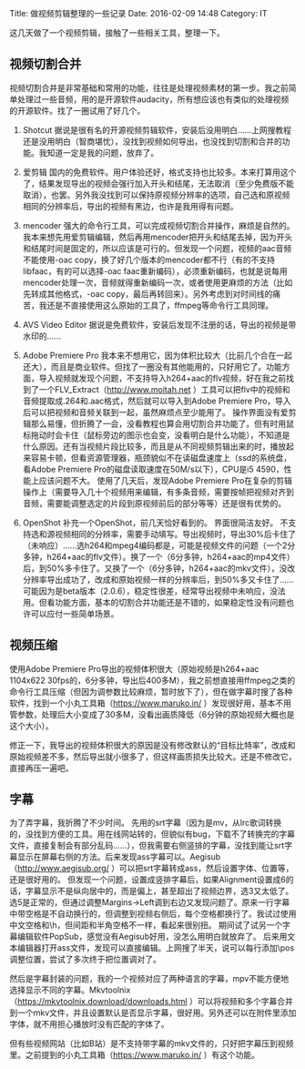 Title: 做视频剪辑整理的一些记录
Date: 2016-02-09 14:48
Category: IT

这几天做了一个视频剪辑，接触了一些相关工具，整理一下。

## 视频切割合并

视频切割合并是非常基础和常用的功能，往往是处理视频素材的第一步。我之前简单处理过一些音频，用的是开源软件audacity，所有想应该也有类似的处理视频的开源软件。找了一圈试用了好几个。

1. Shotcut
据说是很有名的开源视频剪辑软件，安装后没用明白……上网搜教程还是没用明白（智商堪忧），没找到视频如何导出，也没找到切割和合并的功能。我知道一定是我的问题，放弃了。

2. 爱剪辑
国内的免费软件。用户体验还好，格式支持也比较多。本来打算用这个了，结果发现导出的视频会强行加入开头和结尾，无法取消（至少免费版不能取消），也罢。另外我没找到可以保持原视频分辨率的选项，自己选和原视频相同的分辨率后，导出的视频有黑边，也许是我用得有问题。

3. mencoder
强大的命令行工具，可以完成视频切割合并操作，麻烦是自然的。我本来想先用爱剪辑编辑，然后再用mencoder把开头和结尾去掉，因为开头和结尾时间是固定的，所以应该是可行的。但发现一个问题，视频的aac音频不能使用-oac copy，换了好几个版本的mencoder都不行（有的不支持libfaac，有的可以选择-oac faac重新编码），必须重新编码，也就是说每用mencoder处理一次，音频就得重新编码一次，或者使用更麻烦的方法（比如先转成其他格式，-oac copy，最后再转回来）。另外考虑到对时间线的痛苦，我还是不直接使用这么原始的工具了，ffmpeg等命令行工具同理。

4. AVS Video Editor 
据说是免费软件，安装后发现不注册的话，导出的视频是带水印的……

5. Adobe Premiere Pro
我本来不想用它，因为体积比较大（比前几个合在一起还大），而且是商业软件。但找了一圈没有其他能用的，只好用它了。功能方面，导入视频就发现个问题，不支持导入h264+aac的flv视频，好在我之前找到了一个FLV_Extract（http://www.moitah.net ）工具可以把flv中的视频和音频提取成.264和.aac格式，然后就可以导入到Adobe Premiere Pro，导入后可以把视频和音频关联到一起，虽然麻烦点至少能用了。
操作界面没有爱剪辑那么易懂，但折腾了一会，没看教程也算会用切割合并功能了。但有时用鼠标拖动时会卡住（鼠标旁边的图示也会变，没看明白是什么功能），不知道是什么原因。还有当视频片段比较多，而且是从不同视频剪辑出来的时，播放起来容易卡顿，但看资源管理器，瓶颈貌似不在读磁盘速度上（ssd的系统盘，看Adobe Premiere Pro的磁盘读取速度在50M/s以下），CPU是i5 4590，性能上应该问题不大。
使用了几天后，发现Adobe Premiere Pro在复杂的剪辑操作上（需要导入几十个视频用来编辑，有多条音频，需要按帧把视频对齐到音频，需要能调整选定的片段到原视频前后的部分等等）还是很有优势的。

6. OpenShot
补充一个OpenShot，前几天恰好看到的。
界面很简洁友好。
不支持选和源视频相同的分辨率，需要手动填写。导出视频时，导出30%后卡住了（未响应）……选h264和mpeg4编码都是，可能是视频文件的问题（一个2分多钟，h264+aac的flv文件）。换了一个（6分多钟，h264+aac的mp4文件）后，到50%多卡住了。又换了一个（6分多钟，h264+aac的mkv文件），没改分辨率导出成功了，改成和原始视频一样的分辨率后，到50%多又卡住了……
可能因为是beta版本（2.0.6），稳定性很差，经常导出视频中未响应，没法用。但看功能方面，基本的切割合并功能还是不错的，如果稳定性没有问题也许可以应付一些简单场景。

## 视频压缩
使用Adobe Premiere Pro导出的视频体积很大（原始视频是h264+aac 1104x622 30fps的，6分多钟，导出后400多M），我之前想直接用ffmpeg之类的命令行工具压缩（但因为调参数比较麻烦，暂时放下了），但在做字幕时搜了各种软件，找到一个小丸工具箱（https://www.maruko.in/ ）发现很好用，基本不用管参数，处理后大小变成了30多M，没看出画质降低（6分钟的原始视频大概也是这个大小）。

修正一下，我导出的视频体积很大的原因是没有修改默认的“目标比特率”，改成和原始视频差不多，然后导出就小很多了，但这样画质损失比较大。还是不修改它，直接再压一遍吧。

## 字幕
为了弄字幕，我折腾了不少时间。
先用的srt字幕（因为是mv，从lrc歌词转换的，没找到方便的工具。用在线网站转的，但貌似有bug，下载不了转换完的字幕文件，直接复制会有部分乱码……），但我需要右侧竖排的字幕，没找到能让srt字幕显示在屏幕右侧的方法。后来发现ass字幕可以。Aegisub（http://www.aegisub.org/ ）可以把srt字幕转成ass，然后设置字体、位置等，还是很好用的。
但发现一个问题，设置成竖排字幕后，如果Alignment设置成6的话，字幕显示不是纵向居中的，而是偏上，甚至超出了视频边界，选3又太低了。选5是正常的，但通过调整Margins->Left调到右边又发现问题了。原来一行字幕中带空格是不自动换行的，但调整到视频右侧后，每个空格都换行了。我试过使用中文空格和\h，但间距和半角空格不一样，看起来很别扭。
期间试了试另一个字幕编辑软件PopSub，感觉没有Aegisub好用，没怎么用明白就放弃了。
后来用文本编辑器打开ass文件，发现可以直接编辑。上网搜了半天，说可以每行添加\pos调整位置，尝试了多次终于把位置调对了。

然后是字幕封装的问题，我的一个视频对应了两种语言的字幕，mpv不能方便地选择显示不同的字幕。Mkvtoolnix（https://mkvtoolnix.download/downloads.html ）可以将视频和多个字幕合并到一个mkv文件，并且设置默认是否显示字幕，很好用。另外还可以在附件里添加字体，就不用担心播放时没有匹配的字体了。

但有些视频网站（比如B站）是不支持带字幕的mkv文件的，只好把字幕压到视频里。之前提到的小丸工具箱（https://www.maruko.in/ ）有这个功能。
